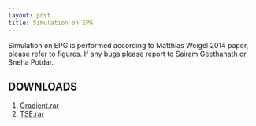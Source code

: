 ```yaml
---
layout: post
title: Simulation on EPG
---
```

Simulation on EPG is performed according to Matthias Weigel 2014 paper, please refer to figures. If any bugs please report to Sairam Geethanath or Sneha Potdar.

## DOWNLOADS
1. [Gradient.rar](https://mirc-dsi.github.io/resources/simulation-epg/gradient.rar)
2. [TSE.rar](https://mirc-dsi.github.io/resources/simulation-epg/tse.rar)

